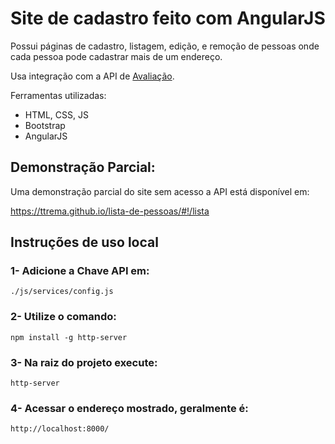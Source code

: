 ﻿# Site de cadastro feito com AngularJS

Possui páginas de cadastro, listagem, edição, e remoção de pessoas onde cada pessoa pode cadastrar
mais de um endereço.

Usa integração com a API de [Avaliação](https://www.selida.com.br/avaliacaotecnica/index.html).

Ferramentas utilizadas:
- HTML, CSS, JS
- Bootstrap 
- AngularJS 

## Demonstração Parcial:

Uma demonstração parcial do site sem acesso a API está disponível em:

https://ttrema.github.io/lista-de-pessoas/#!/lista

## Instruções de uso local

### 1- Adicione a Chave API em:

    ./js/services/config.js

### 2- Utilize o comando:

    npm install -g http-server

### 3- Na raiz do projeto execute:

    http-server
   
### 4- Acessar o endereço mostrado, geralmente é:

    http://localhost:8000/

